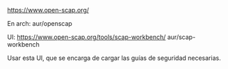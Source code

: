 https://www.open-scap.org/

En arch:
aur/openscap

UI:
https://www.open-scap.org/tools/scap-workbench/
aur/scap-workbench

Usar esta UI, que se encarga de cargar las guías de seguridad necesarias.
